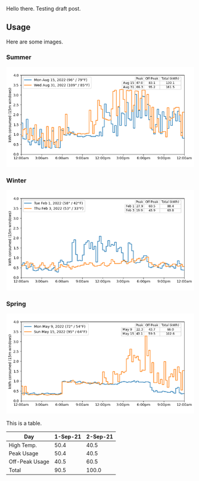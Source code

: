 Hello there.   Testing draft post. 

## Usage


Here are some images. 


### Summer

![August Usage](/assets/images/post2_usage_Aug.png)

### Winter

![February Usage](/assets/images/post2_usage_Feb.png)

### Spring

![May Usage](/assets/images/post2_usage_May.png)






This is a table. 

| Day | 1-Sep-21 | 2-Sep-21 |
|-------|--------|---------|
| High Temp. | 50.4 | 40.5 |
| Peak Usage | 50.4 | 40.5 |
| Off-Peak Usage | 40.5 | 60.5 |
| Total | 90.5 | 100.0 |

